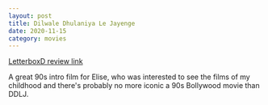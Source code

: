 ```yaml
---
layout: post
title: Dilwale Dhulaniya Le Jayenge
date: 2020-11-15
category: movies
---
```

 
[LetterboxD review link](https://letterboxd.com/samarthbhaskar/film/dilwale-dulhania-le-jayenge/)

A great 90s intro film for Elise, who was interested to see the films of my childhood and there's probably no more iconic a 90s Bollywood movie than DDLJ.
